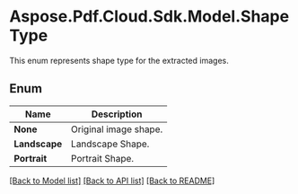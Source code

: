 # Aspose.Pdf.Cloud.Sdk.Model.ShapeType
This enum represents shape type for the extracted images.

## Enum

 Name | Description
------------ | ------------
**None** | Original image shape.
**Landscape** | Landscape Shape.
**Portrait** | Portrait Shape.


[[Back to Model list]](../README.md#documentation-for-models) [[Back to API list]](../README.md#documentation-for-api-endpoints) [[Back to README]](../README.md)

